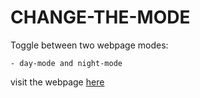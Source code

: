 # CHANGE-THE-MODE

Toggle between two webpage modes:

    - day-mode and night-mode

visit the webpage [here](https://ashuvssut.github.io/CHANGE-THE-MODE/)
